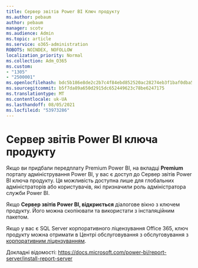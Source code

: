 ```yaml
---
title: Сервер звітів Power BI Ключ продукту
ms.author: pebaum
author: pebaum
manager: scotv
ms.audience: Admin
ms.topic: article
ms.service: o365-administration
ROBOTS: NOINDEX, NOFOLLOW
localization_priority: Normal
ms.collection: Adm_O365
ms.custom:
- "1305"
- "2500001"
ms.openlocfilehash: bdc5b186e8de2c2b7c4f84ebd852520ac28274eb3f1baf0dba568cdb6d10e579
ms.sourcegitcommit: b5f7da89a650d2915dc652449623c78be6247175
ms.translationtype: MT
ms.contentlocale: uk-UA
ms.lasthandoff: 08/05/2021
ms.locfileid: "53973286"
---
```

# <a name="power-bi-report-server-product-key"></a>Сервер звітів Power BI ключа продукту

Якщо ви придбали передплату Premium Power BI, на вкладці **Premium** порталу адміністрування Power BI, у вас є доступ до Сервер звітів Power BI ключа продукту. Ця можливість доступна лише для глобальних адміністраторів або користувачів, які призначили роль адміністратора служби Power BI.

Якщо **Сервер звітів Power BI, відкриється** діалогове вікно з ключем продукту. Його можна скопіювати та використати з інсталяційним пакетом.

Якщо у вас є SQL Server корпоративного ліцензування Office 365, ключ продукту можна отримати в Центрі обслуговування з обслуговування з [корпоративним ліцензуванням](https://www.microsoft.com/Licensing/servicecenter/).

Докладні відомості: https://docs.microsoft.com/power-bi/report-server/install-report-server
